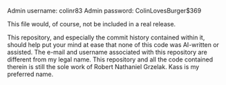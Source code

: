 Admin username: colinr83
Admin password: ColinLovesBurger$369

This file would, of course, not be included in a real release.

This repository, and especially the commit history contained within it, should help put your mind at ease that none of this code was AI-written or assisted.
The e-mail and username associated with this repository are different from my legal name. This repository and all the code contained therein is still the sole work of Robert Nathaniel Grzelak. Kass is my preferred name.
